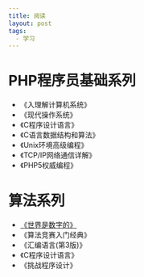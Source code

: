 ```yaml
---
title: 阅读
layout: post
tags:
  - 学习
---
```


# PHP程序员基础系列

- 《入理解计算机系统》
- 《现代操作系统》
- 《C程序设计语言》
- 《C语言数据结构和算法》
- 《Unix环境高级编程》
- 《TCP/IP网络通信详解》
- 《PHP5权威编程》


# 算法系列

- [《世界是数字的》](https://book.douban.com/subject/24749903/)
- 《算法竞赛入门经典》
- 《汇编语言(第3版)》
- 《C程序设计语言》
- 《挑战程序设计》
